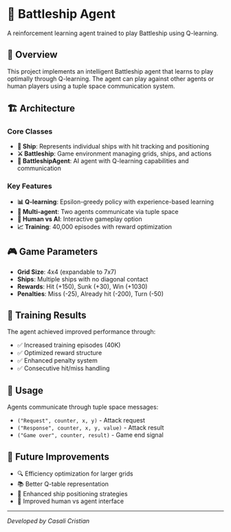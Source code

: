 # 🚢 Battleship Agent

A reinforcement learning agent trained to play Battleship using Q-learning.

## 🎯 Overview

This project implements an intelligent Battleship agent that learns to play optimally through Q-learning. The agent can play against other agents or human players using a tuple space communication system.

## 🏗️ Architecture

### Core Classes
- **🚢 Ship**: Represents individual ships with hit tracking and positioning
- **⚔️ Battleship**: Game environment managing grids, ships, and actions
- **🤖 BattleshipAgent**: AI agent with Q-learning capabilities and communication

### Key Features
- **📊 Q-learning**: Epsilon-greedy policy with experience-based learning
- **🔄 Multi-agent**: Two agents communicate via tuple space
- **👤 Human vs AI**: Interactive gameplay option
- **📈 Training**: 40,000 episodes with reward optimization

## 🎮 Game Parameters

- **Grid Size**: 4x4 (expandable to 7x7)
- **Ships**: Multiple ships with no diagonal contact
- **Rewards**: Hit (+150), Sunk (+30), Win (+1030)
- **Penalties**: Miss (-25), Already hit (-200), Turn (-50)

## 🚀 Training Results

The agent achieved improved performance through:
- ✅ Increased training episodes (40K)
- ✅ Optimized reward structure
- ✅ Enhanced penalty system
- ✅ Consecutive hit/miss handling

## 🔧 Usage

Agents communicate through tuple space messages:
- `("Request", counter, x, y)` - Attack request
- `("Response", counter, x, y, value)` - Attack result
- `("Game over", counter, result)` - Game end signal

## 🎯 Future Improvements

- 🔍 Efficiency optimization for larger grids
- 📚 Better Q-table representation
- 🎲 Enhanced ship positioning strategies
- 🎨 Improved human vs agent interface

---

*Developed by Casali Cristian*
